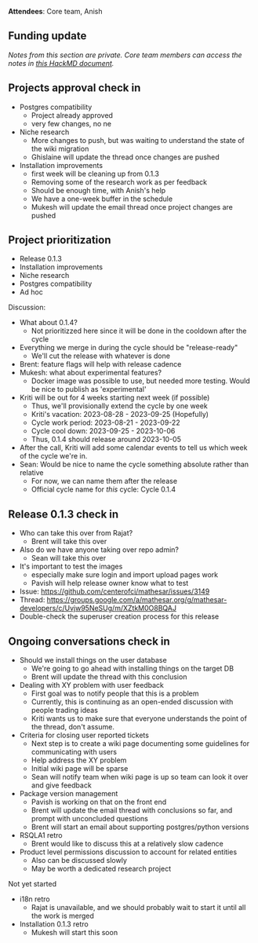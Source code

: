 **Attendees**: Core team, Anish

## Funding update
*Notes from this section are private. Core team members can access the notes in [this HackMD document](https://hackmd.io/nAjDAopkSQKEcR7L_A__pg).*

## Projects approval check in
- Postgres compatibility
    - Project already approved
    - very few changes, no ne
- Niche research
    - More changes to push, but was waiting to understand the state of the wiki migration
    - Ghislaine will update the thread once changes are pushed
- Installation improvements
    - first week will be cleaning up from 0.1.3
    - Removing some of the research work as per feedback
    - Should be enough time, with Anish's help
    - We have a one-week buffer in the schedule
    - Mukesh will update the email thread once project changes are pushed

## Project prioritization
- Release 0.1.3
- Installation improvements
- Niche research
- Postgres compatibility
- Ad hoc

Discussion:
- What about 0.1.4?
    - Not prioritizzed here since it will be done in the cooldown after the cycle
- Everything we merge in during the cycle should be "release-ready"
    - We'll cut the release with whatever is done
- Brent: feature flags will help with release cadence
- Mukesh: what about experimental features?
    - Docker image was possible to use, but needed more testing. Would be nice to publish as 'experimental'
- Kriti will be out for 4 weeks starting next week (if possible)
    - Thus, we'll provisionally extend the cycle by one week
    - Kriti's vacation: 2023-08-28 - 2023-09-25 (Hopefully)
    - Cycle work period: 2023-08-21 - 2023-09-22
    - Cycle cool down: 2023-09-25 - 2023-10-06
    - Thus, 0.1.4 should release around 2023-10-05
- After the call, Kriti will add some calendar events to tell us which week of the cycle we're in.
- Sean: Would be nice to name the cycle something absolute rather than relative
    - For now, we can name them after the release
    - Official cycle name for _this_ cycle: Cycle 0.1.4
    

## Release 0.1.3 check in
- Who can take this over from Rajat?
    - Brent will take this over
- Also do we have anyone taking over repo admin?
    - Sean will take this over
- It's important to test the images 
    - especially make sure login and import upload pages work
    - Pavish will help release owner know what to test
- Issue: https://github.com/centerofci/mathesar/issues/3149
- Thread: https://groups.google.com/a/mathesar.org/g/mathesar-developers/c/Uvjw95NeSUg/m/XZtkM0O8BQAJ
- Double-check the superuser creation process for this release

## Ongoing conversations check in
- Should we install things on the user database
    - We're going to go ahead with installing things on the target DB
    - Brent will update the thread with this conclusion
- Dealing with XY problem with user feedback
    - First goal was to notify people that this is a problem
    - Currently, this is continuing as an open-ended discussion with people trading ideas
    - Kriti wants us to make sure that everyone understands the point of the thread, don't assume.
- Criteria for closing user reported tickets
    - Next step is to create a wiki page documenting some guidelines for communicating with users
    - Help address the XY problem
    - Initial wiki page will be sparse
    - Sean will notify team when wiki page is up so team can look it over and give feedback
- Package version management
    - Pavish is working on that on the front end
    - Brent will update the email thread with conclusions so far, and prompt with unconcluded questions
    - Brent will start an email about supporting postgres/python versions
- RSQLA1 retro
    - Brent would like to discuss this at a relatively slow cadence
- Product level permissions discussion to account for related entities
    - Also can be discussed slowly
    - May be worth a dedicated research project

Not yet started
- i18n retro
    - Rajat is unavailable, and we should probably wait to start it until all the work is merged
- Installation 0.1.3 retro
    - Mukesh will start this soon
